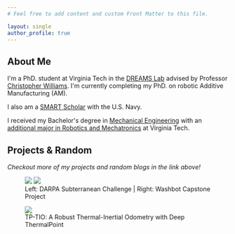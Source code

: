 ```yaml
---
# Feel free to add content and custom Front Matter to this file.

layout: single
author_profile: true
---
```


## About Me

I'm a PhD. student at Virginia Tech in the [DREAMS Lab](https://dreams.mii.vt.edu/)
advised by Professor [Christopher Williams](https://me.vt.edu/people/faculty/williams-christopher.html).
I'm currently completing my PhD. on robotic Additive Manufacturing (AM). 

I also am a [SMART Scholar](https://www.smartscholarship.org/smart) with the U.S. Navy.

I received my Bachelor's degree in
[Mechanical Engineering](https://me.vt.edu/) with an
[additional major in Robotics and Mechatronics](https://me.vt.edu/for-students/undergraduate/robotics-major.html)
at Virginia Tech.


## Projects & Random

_Checkout more of my projects and random blogs in the link above!_

<figure class="half">
	<img src="/assets/images/index_images/subT.gif">
	<img src="/assets/images/index_images/washbot_demo.gif">
	<figcaption>Left: DARPA Subterranean Challenge | Right: Washbot Capstone 
                Project</figcaption>
</figure>

<figure>
	<img src="/assets/images/index_images/tptio.gif">
	<figcaption>TP-TIO: A Robust Thermal-Inertial Odometry with Deep ThermalPoint</figcaption>
</figure>

